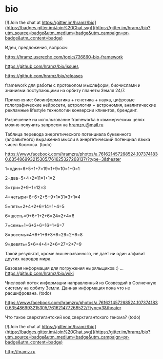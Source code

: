 # bio

[![Join the chat at https://gitter.im/hramz/bio](https://badges.gitter.im/Join%20Chat.svg)](https://gitter.im/hramz/bio?utm_source=badge&utm_medium=badge&utm_campaign=pr-badge&utm_content=badge)

Идеи, предложения, вопросы

https://hramz.userecho.com/topic/736860-bio-framework

https://github.com/hramz/bio/issues

https://github.com/hramz/bio/releases

framework для работы c протоколом мыслеформ, биочислами и знаниями поступающими на орбиту планеты Земля 24/7.

Применение: биоинформатика + генетика + наука, цифровые голографические нейросети, астрология + астрономия, аналитические рекламные lifestyle технологии конверсии клиентов, брендинг.

Разрешение на использование frameworkа в коммерческих целях можно получить запросом на hramzru@mail.ru

Таблица перевода энергетического потенциала буквенного (алфавитного) выражения мысли в энергетический потенциал языка чисел Космоса. (todo)

https://www.facebook.com/hramzru/photos/a.761621457268524.1073741830.635486993215305/761625327268137/?type=3&theater

1=один=6+5+1+7=19=1+9=10=1+0=1

2=два=5+4+2=11=1+1=2

3=три=2+9+1=12=3

4=четыри=8+6+2+5+9+1=31=3+1=4

5=пять=2+4+2+6=14=1+4=5

6=шесть=9+6+1+2+6=24=2+4=6

7=семь=1+6+3+6=16=1+6=7

8=восемь=4+6+1+6+3+6=26=2+6=8

9=девять=5+6+4+4+2+6=27=2+7=9

Такой результат, кроме вышеназванного, не дает ни один алфавит
других народов мира.

Базовая информация для погружения ныряльщиков :) ... https://github.com/hramz/bio/wiki

Числовой поток информации направленный из Созвездий в Солнечную систему на орбиту Земли. Данная информация пока что не расшифрована. (todo)

https://www.facebook.com/hramzru/photos/a.761621457268524.1073741830.635486993215305/761621477268522/?type=3&theater

Что такое сверхгигантский код сверхгигантского генома? (todo)

[![Join the chat at https://gitter.im/hramz/bio](https://badges.gitter.im/Join%20Chat.svg)](https://gitter.im/hramz/bio?utm_source=badge&utm_medium=badge&utm_campaign=pr-badge&utm_content=badge)

http://hramz.ru

